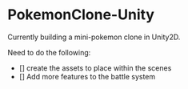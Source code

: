 # PokemonClone-Unity
Currently building a mini-pokemon clone in Unity2D.

Need to do the following: 
   - [] create the assets to place within the scenes
   - [] Add more features to the battle system 
